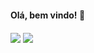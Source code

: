 #### Olá, bem vindo! 👋


<img align="center" src="https://github-readme-stats.vercel.app/api?username=igorsardinha&show_icons=true"/>
                                                                                                         
<img align="center" src="https://github-readme-stats.vercel.app/api/top-langs/?username=igorsardinha&langs_count=10"/>
